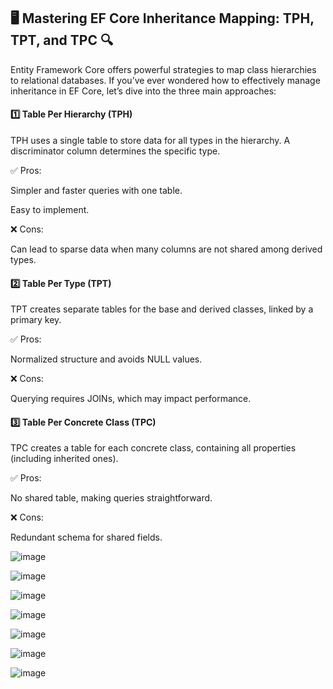 
## 🖥️ Mastering EF Core Inheritance Mapping: TPH, TPT, and TPC 🔍

Entity Framework Core offers powerful strategies to map class hierarchies to relational databases. If you’ve ever wondered how to effectively manage inheritance in EF Core, let’s dive into the three main approaches:

#### 1️⃣ Table Per Hierarchy (TPH)

TPH uses a single table to store data for all types in the hierarchy. A discriminator column determines the specific type.

✅ Pros:

Simpler and faster queries with one table.

Easy to implement.

❌ Cons:

Can lead to sparse data when many columns are not shared among derived types.


#### 2️⃣ Table Per Type (TPT)

TPT creates separate tables for the base and derived classes, linked by a primary key.

✅ Pros:

Normalized structure and avoids NULL values.

❌ Cons:

Querying requires JOINs, which may impact performance.

#### 3️⃣ Table Per Concrete Class (TPC)

TPC creates a table for each concrete class, containing all properties (including inherited ones).

✅ Pros:

No shared table, making queries straightforward.

❌ Cons:

Redundant schema for shared fields.

![image](https://github.com/user-attachments/assets/db933775-ae64-42b2-8ad8-18b324f4abef)

![image](https://github.com/user-attachments/assets/3cacec9d-f773-4f5b-b13d-08222e818901)

![image](https://github.com/user-attachments/assets/5b2f7138-8994-4871-a28a-6a525105bd0a)

![image](https://github.com/user-attachments/assets/4eafa420-e309-4483-b309-9971a2869e7e)

![image](https://github.com/user-attachments/assets/7c9a7614-8a3e-4909-a244-0c01d54e283b)

![image](https://github.com/user-attachments/assets/8d0a1996-0cef-48dc-9929-18584090e3ff)

![image](https://github.com/user-attachments/assets/2909ddf5-d1fd-40d1-b899-db81ff51914b)




